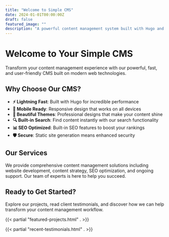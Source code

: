 ```yaml
---
title: "Welcome to Simple CMS"
date: 2024-01-01T00:00:00Z
draft: false
featured_image: ""
description: "A powerful content management system built with Hugo and Decap CMS. Create, manage, and publish content with ease."
---
```


# Welcome to Your Simple CMS

Transform your content management experience with our powerful, fast, and user-friendly CMS built on modern web technologies.

## Why Choose Our CMS?

- **⚡ Lightning Fast**: Built with Hugo for incredible performance
- **📱 Mobile Ready**: Responsive design that works on all devices  
- **🎨 Beautiful Themes**: Professional designs that make your content shine
- **🔍 Built-in Search**: Find content instantly with our search functionality
- **📊 SEO Optimized**: Built-in SEO features to boost your rankings
- **🛡️ Secure**: Static site generation means enhanced security

## Our Services

We provide comprehensive content management solutions including website development, content strategy, SEO optimization, and ongoing support. Our team of experts is here to help you succeed.

## Ready to Get Started?

Explore our projects, read client testimonials, and discover how we can help transform your content management workflow.

{{< partial "featured-projects.html" . >}}

{{< partial "recent-testimonials.html" . >}}
